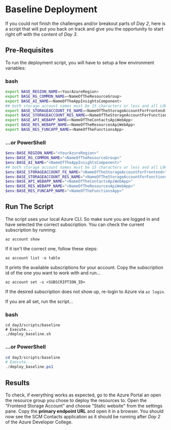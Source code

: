 # Baseline Deployment

If you could not finish the challenges and/or breakout parts of *Day 2*, here is a script that will put you back on track and give you the opportunity to start right off with the content of *Day 3*.

## Pre-Requisites

To run the deployment script, you will have to setup a few environment variables:

### bash

```bash
export BASE_REGION_NAME=<YourAzureRegion>
export BASE_RG_COMMON_NAME=<NameOfTheResourceGroup>
export BASE_AI_NAME=<NameOfTheAppInsightsComponent>
## both storage account names must be 15 characters or less and all LOWERCASE
export BASE_STORAGEACCOUNT_FE_NAME=<NameOfTheStorageAccountForFrontend>
export BASE_STORAGEACCOUNT_RES_NAME=<NameOfTheStorageAccountForFunctionsAndImages>
export BASE_API_WEBAPP_NAME=<NameOfTheContactsApiWebApp>
export BASE_RES_WEBAPP_NAME=<NameOfTheResourcesApiWebApp>
export BASE_RES_FUNCAPP_NAME=<NameOfTheFunctionsApp>
```

### ...or PowerShell

```powershell
$env:BASE_REGION_NAME="<YourAzureRegion>"
$env:BASE_RG_COMMON_NAME="<NameOfTheResourceGroup>"
$env:BASE_AI_NAME="<NameOfTheAppInsightsComponent>"
## both storage account names must be 15 characters or less and all LOWERCASE
$env:BASE_STORAGEACCOUNT_FE_NAME="<NameOfTheStorageAccountForFrontend>"
$env:BASE_STORAGEACCOUNT_RES_NAME="<NameOfTheStorageAccountForFunctionsAndImages>"
$env:BASE_API_WEBAPP_NAME="<NameOfTheContactsApiWebApp>"
$env:BASE_RES_WEBAPP_NAME="<NameOfTheResourcesApiWebApp>"
$env:BASE_RES_FUNCAPP_NAME="<NameOfTheFunctionsApp>"
```

## Run The Script

The script uses your local Azure CLI. So make sure you are logged in and have selected the correct subscription. You can check the current subscription by running:

```shell
az account show
```

If it isn't the correct one, follow these steps:

```shell
az account list -o table
```

It prints the available subscriptions for your account. Copy the subscription id of the one you want to work with and run...

```shell
az account set -s <SUBSCRIPTION_ID>
```

If the desired subscription does not show up, re-login to Azure via ```az login```.

If you are all set, run the script...

### bash

```shell
cd day3/scripts/baseline
# Execute...
./deploy_baseline.sh
```

### ...or PowerShell

```powershell
cd day3/scripts/baseline
# Execute...
./deploy_baseline.ps1
```

## Results

To check, if everything works as expected, go to the Azure Portal an open the resource group you chose to deploy the resources to. Open the "Frontend Storage Account" and choose "Static website" from the settings pane. Copy the **primary endpoint URL** and open it in a browser. You should now see the SCM Contacts application as it should be running after *Day 2* of the Azure Developer College.
